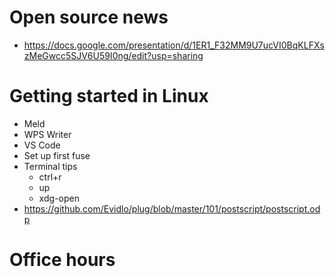 # Open source news

- <https://docs.google.com/presentation/d/1ER1_F32MM9U7ucVI0BqKLFXszMeGwcc5SJV6U59I0ng/edit?usp=sharing>

# Getting started in Linux

- Meld
- WPS Writer
- VS Code
- Set up first fuse
- Terminal tips
  - ctrl+r
  - up
  - xdg-open
- <https://github.com/Evidlo/plug/blob/master/101/postscript/postscript.odp>

# Office hours
